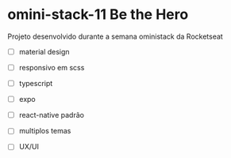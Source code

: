# omini-stack-11 Be the Hero
Projeto desenvolvido durante a semana oministack da Rocketseat 

- [ ] material design

- [ ] responsivo em scss

- [ ] typescript

- [ ] expo 

- [ ] react-native padrão

- [ ] multiplos temas 

- [ ] UX/UI
